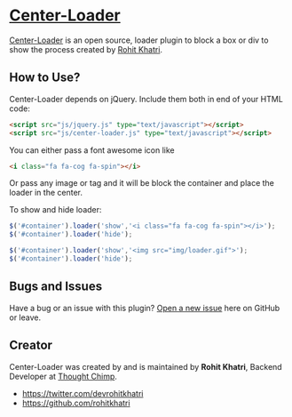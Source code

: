 # [Center-Loader](http://plugins.rohitkhatri.com/center-loader/)

[Center-Loader](http://plugins.rohitkhatri.com/center-loader/) is an open source, loader plugin to block a box or div to show the process created by [Rohit Khatri](http://rohitkhatri.com/).

## How to Use?

Center-Loader depends on jQuery. Include them both in end of your HTML code:

```html
<script src="js/jquery.js" type="text/javascript"></script>
<script src="js/center-loader.js" type="text/javascript"></script>
```

You can either pass a font awesome icon like

```html
<i class="fa fa-cog fa-spin"></i>
```

Or pass any image or tag and it will be block the container and place the loader in the center.

To show and hide loader:

```js
$('#container').loader('show','<i class="fa fa-cog fa-spin"></i>');
$('#container').loader('hide');

$('#container').loader('show','<img src="img/loader.gif">');
$('#container').loader('hide');
```

## Bugs and Issues

Have a bug or an issue with this plugin? [Open a new issue](https://github.com/rohitkhatri/center-loader/issues) here on GitHub or leave.

## Creator

Center-Loader was created by and is maintained by **Rohit Khatri**, Backend Developer at [Thought Chimp](http://www.thoughtchimp.com/).

* https://twitter.com/devrohitkhatri
* https://github.com/rohitkhatri